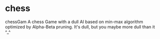 # chess
chessGam
A chess Game with a dull AI based on min-max algorithm optimized by Alpha-Beta pruning.
It's dull, but you maybe more dull than it ^_^
